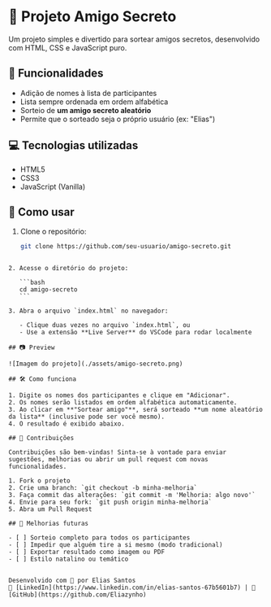 # 🎁 Projeto Amigo Secreto

Um projeto simples e divertido para sortear amigos secretos, desenvolvido com HTML, CSS e JavaScript puro.

## 🧩 Funcionalidades

- Adição de nomes à lista de participantes
- Lista sempre ordenada em ordem alfabética
- Sorteio de **um amigo secreto aleatório**
- Permite que o sorteado seja o próprio usuário (ex: "Elias")

## 💻 Tecnologias utilizadas

- HTML5
- CSS3
- JavaScript (Vanilla)

## 🚀 Como usar

1. Clone o repositório:

   ```bash
   git clone https://github.com/seu-usuario/amigo-secreto.git
   ```

````

2. Acesse o diretório do projeto:

   ```bash
   cd amigo-secreto
   ```

3. Abra o arquivo `index.html` no navegador:

   - Clique duas vezes no arquivo `index.html`, ou
   - Use a extensão **Live Server** do VSCode para rodar localmente

## 📷 Preview

![Imagem do projeto](./assets/amigo-secreto.png)

## 🛠 Como funciona

1. Digite os nomes dos participantes e clique em "Adicionar".
2. Os nomes serão listados em ordem alfabética automaticamente.
3. Ao clicar em **"Sortear amigo"**, será sorteado **um nome aleatório da lista** (inclusive pode ser você mesmo).
4. O resultado é exibido abaixo.

## 🤝 Contribuições

Contribuições são bem-vindas! Sinta-se à vontade para enviar sugestões, melhorias ou abrir um pull request com novas funcionalidades.

1. Fork o projeto
2. Crie uma branch: `git checkout -b minha-melhoria`
3. Faça commit das alterações: `git commit -m 'Melhoria: algo novo'`
4. Envie para seu fork: `git push origin minha-melhoria`
5. Abra um Pull Request

## 🧠 Melhorias futuras

- [ ] Sorteio completo para todos os participantes
- [ ] Impedir que alguém tire a si mesmo (modo tradicional)
- [ ] Exportar resultado como imagem ou PDF
- [ ] Estilo natalino ou temático


Desenvolvido com 💜 por Elias Santos
🔗 [LinkedIn](https://www.linkedin.com/in/elias-santos-67b5601b7) | 🐙 [GitHub](https://github.com/Eliazynho)
````
